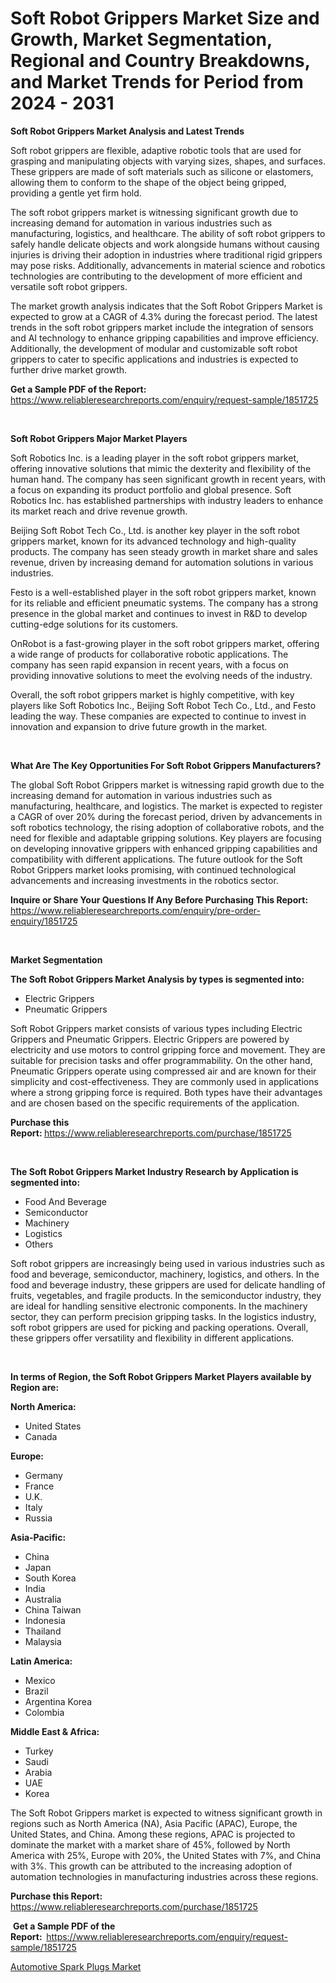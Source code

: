 <p><h1>Soft Robot Grippers Market Size and Growth, Market Segmentation, Regional and Country Breakdowns, and Market Trends for Period from 2024 -  2031</h1></p><p><strong>Soft Robot Grippers Market Analysis and Latest Trends</strong></p>
<p><p>Soft robot grippers are flexible, adaptive robotic tools that are used for grasping and manipulating objects with varying sizes, shapes, and surfaces. These grippers are made of soft materials such as silicone or elastomers, allowing them to conform to the shape of the object being gripped, providing a gentle yet firm hold.</p><p>The soft robot grippers market is witnessing significant growth due to increasing demand for automation in various industries such as manufacturing, logistics, and healthcare. The ability of soft robot grippers to safely handle delicate objects and work alongside humans without causing injuries is driving their adoption in industries where traditional rigid grippers may pose risks. Additionally, advancements in material science and robotics technologies are contributing to the development of more efficient and versatile soft robot grippers.</p><p>The market growth analysis indicates that the Soft Robot Grippers Market is expected to grow at a CAGR of 4.3% during the forecast period. The latest trends in the soft robot grippers market include the integration of sensors and AI technology to enhance gripping capabilities and improve efficiency. Additionally, the development of modular and customizable soft robot grippers to cater to specific applications and industries is expected to further drive market growth.</p></p>
<p><strong>Get a Sample PDF of the Report:&nbsp;</strong> <a href="https://www.reliableresearchreports.com/enquiry/request-sample/1851725">https://www.reliableresearchreports.com/enquiry/request-sample/1851725</a></p>
<p>&nbsp;</p>
<p><strong>Soft Robot Grippers Major Market Players</strong></p>
<p><p>Soft Robotics Inc. is a leading player in the soft robot grippers market, offering innovative solutions that mimic the dexterity and flexibility of the human hand. The company has seen significant growth in recent years, with a focus on expanding its product portfolio and global presence. Soft Robotics Inc. has established partnerships with industry leaders to enhance its market reach and drive revenue growth.</p><p>Beijing Soft Robot Tech Co., Ltd. is another key player in the soft robot grippers market, known for its advanced technology and high-quality products. The company has seen steady growth in market share and sales revenue, driven by increasing demand for automation solutions in various industries.</p><p>Festo is a well-established player in the soft robot grippers market, known for its reliable and efficient pneumatic systems. The company has a strong presence in the global market and continues to invest in R&D to develop cutting-edge solutions for its customers.</p><p>OnRobot is a fast-growing player in the soft robot grippers market, offering a wide range of products for collaborative robotic applications. The company has seen rapid expansion in recent years, with a focus on providing innovative solutions to meet the evolving needs of the industry.</p><p>Overall, the soft robot grippers market is highly competitive, with key players like Soft Robotics Inc., Beijing Soft Robot Tech Co., Ltd., and Festo leading the way. These companies are expected to continue to invest in innovation and expansion to drive future growth in the market.</p></p>
<p>&nbsp;</p>
<p><strong>What Are The Key Opportunities For Soft Robot Grippers Manufacturers?</strong></p>
<p><p>The global Soft Robot Grippers market is witnessing rapid growth due to the increasing demand for automation in various industries such as manufacturing, healthcare, and logistics. The market is expected to register a CAGR of over 20% during the forecast period, driven by advancements in soft robotics technology, the rising adoption of collaborative robots, and the need for flexible and adaptable gripping solutions. Key players are focusing on developing innovative grippers with enhanced gripping capabilities and compatibility with different applications. The future outlook for the Soft Robot Grippers market looks promising, with continued technological advancements and increasing investments in the robotics sector.</p></p>
<p><strong>Inquire or Share Your Questions If Any Before Purchasing This Report:</strong> <a href="https://www.reliableresearchreports.com/enquiry/pre-order-enquiry/1851725">https://www.reliableresearchreports.com/enquiry/pre-order-enquiry/1851725</a></p>
<p>&nbsp;</p>
<p><strong>Market Segmentation</strong></p>
<p><strong>The Soft Robot Grippers Market Analysis by types is segmented into:</strong></p>
<p><ul><li>Electric Grippers</li><li>Pneumatic Grippers</li></ul></p>
<p><p>Soft Robot Grippers market consists of various types including Electric Grippers and Pneumatic Grippers. Electric Grippers are powered by electricity and use motors to control gripping force and movement. They are suitable for precision tasks and offer programmability. On the other hand, Pneumatic Grippers operate using compressed air and are known for their simplicity and cost-effectiveness. They are commonly used in applications where a strong gripping force is required. Both types have their advantages and are chosen based on the specific requirements of the application.</p></p>
<p><strong>Purchase this Report:&nbsp;</strong><a href="https://www.reliableresearchreports.com/purchase/1851725">https://www.reliableresearchreports.com/purchase/1851725</a></p>
<p>&nbsp;</p>
<p><strong>The Soft Robot Grippers Market Industry Research by Application is segmented into:</strong></p>
<p><ul><li>Food And Beverage</li><li>Semiconductor</li><li>Machinery</li><li>Logistics</li><li>Others</li></ul></p>
<p><p>Soft robot grippers are increasingly being used in various industries such as food and beverage, semiconductor, machinery, logistics, and others. In the food and beverage industry, these grippers are used for delicate handling of fruits, vegetables, and fragile products. In the semiconductor industry, they are ideal for handling sensitive electronic components. In the machinery sector, they can perform precision gripping tasks. In the logistics industry, soft robot grippers are used for picking and packing operations. Overall, these grippers offer versatility and flexibility in different applications.</p></p>
<p>&nbsp;</p>
<p><strong>In terms of Region, the Soft Robot Grippers Market Players available by Region are:</strong></p>
<p>
    <p> <strong> North America: </strong>
        <ul>
            <li>United States</li>
            <li>Canada</li>
        </ul>
        </p> 
    <p> <strong> Europe: </strong>
        <ul>
            <li>Germany</li>
            <li>France</li>
            <li>U.K.</li>
            <li>Italy</li>
            <li>Russia</li>
        </ul>
        </p> 
    <p> <strong> Asia-Pacific: </strong>
        <ul>
            <li>China</li>
            <li>Japan</li>
            <li>South Korea</li>
            <li>India</li>
            <li>Australia</li>
            <li>China Taiwan</li>
            <li>Indonesia</li>
            <li>Thailand</li>
            <li>Malaysia</li>
        </ul>
        </p> 
    <p> <strong> Latin America: </strong>
        <ul>
            <li>Mexico</li>
            <li>Brazil</li>
            <li>Argentina Korea</li>
            <li>Colombia</li>
        </ul>
        </p> 
    <p> <strong> Middle East & Africa: </strong>
        <ul>
            <li>Turkey</li>
            <li>Saudi</li>
            <li>Arabia</li>
            <li>UAE</li>
            <li>Korea</li>
        </ul>
    </p>
    </p>
<p><p>The Soft Robot Grippers market is expected to witness significant growth in regions such as North America (NA), Asia Pacific (APAC), Europe, the United States, and China. Among these regions, APAC is projected to dominate the market with a market share of 45%, followed by North America with 25%, Europe with 20%, the United States with 7%, and China with 3%. This growth can be attributed to the increasing adoption of automation technologies in manufacturing industries across these regions.</p></p>
<p><strong>Purchase this Report: </strong><a href="https://www.reliableresearchreports.com/purchase/1851725">https://www.reliableresearchreports.com/purchase/1851725</a></p>
<p>&nbsp;<strong>Get a Sample PDF of the Report:&nbsp;&nbsp;</strong><a href="https://www.reliableresearchreports.com/enquiry/request-sample/1851725">https://www.reliableresearchreports.com/enquiry/request-sample/1851725</a></p>
<p><strong></strong></p>
<p><p><a href="https://github.com/jhcraigie/Market-Research-Report-List-2/blob/main/automotive-spark-plugs-market.md">Automotive Spark Plugs Market</a></p></p>